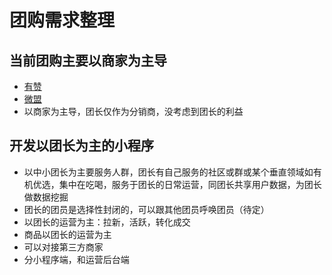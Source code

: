 # 团购需求整理

## 当前团购主要以商家为主导
* [有赞](https://www.youzan.com/intro/landing/shequtuangou?from_source=baidu_sem_xcx_wf549&keywordid=333633162218&bd_vid=6372992117950176153)
* [微盟](http://www.weimob.com/website/sqtg?channelSource=baidu15&JH=SCG-%E5%8A%9F%E8%83%BD%E7%B1%BB-%E7%A4%BE%E5%8C%BA%E5%9B%A2%E8%B4%AD&keyword=tuangouxiaochengxu&bd_vid=6182577113625590083)
* 以商家为主导，团长仅作为分销商，没考虑到团长的利益

## 开发以团长为主的小程序
* 以中小团长为主要服务人群，团长有自己服务的社区或群或某个垂直领域如有机优选，集中在吃喝，服务于团长的日常运营，同团长共享用户数据，为团长做数据挖掘
* 团长的团员是选择性封闭的，可以跟其他团员呼唤团员（待定）
* 以团长的运营为主：拉新，活跃，转化成交
* 商品以团长的运营为主
* 可以对接第三方商家
* 分小程序端，和运营后台端